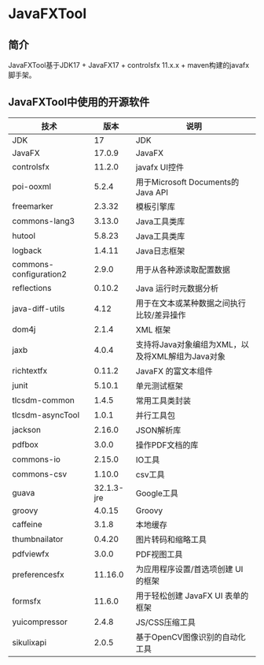 # JavaFXTool

## 简介
JavaFXTool基于JDK17 + JavaFX17 + controlsfx 11.x.x + maven构建的javafx脚手架。

## JavaFXTool中使用的开源软件

| 技术                     | 版本         | 说明                              |
|------------------------|------------|---------------------------------|
| JDK                    | 17         | JDK                             |
| JavaFX                 | 17.0.9     | JavaFX                          |
| controlsfx             | 11.2.0     | javafx UI控件                     |
| poi-ooxml              | 5.2.4      | 用于Microsoft Documents的Java API  |
| freemarker             | 2.3.32     | 模板引擎库                           |
| commons-lang3          | 3.13.0     | Java工具类库                        |
| hutool                 | 5.8.23     | Java工具类库                        |
| logback                | 1.4.11     | Java日志框架                        |
| commons-configuration2 | 2.9.0      | 用于从各种源读取配置数据                    |
| reflections            | 0.10.2     | Java 运行时元数据分析                   |
| java-diff-utils        | 4.12       | 用于在文本或某种数据之间执行比较/差异操作           |
| dom4j                  | 2.1.4      | XML 框架                          |
| jaxb                   | 4.0.4      | 支持将Java对象编组为XML，以及将XML解组为Java对象 |
| richtextfx             | 0.11.2     | JavaFX 的富文本组件                   |
| junit                  | 5.10.1     | 单元测试框架                          |
| tlcsdm-common          | 1.4.5      | 常用工具类封装                         |
| tlcsdm-asyncTool       | 1.0.1      | 并行工具包                           |
| jackson                | 2.16.0     | JSON解析库                         |
| pdfbox                 | 3.0.0      | 操作PDF文档的库                       |
| commons-io             | 2.15.0     | IO工具                            |
| commons-csv            | 1.10.0     | csv工具                           |
| guava                  | 32.1.3-jre | Google工具                        |
| groovy                 | 4.0.15     | Groovy                          |
| caffeine               | 3.1.8      | 本地缓存                            |
| thumbnailator          | 0.4.20     | 图片转码和缩略工具                       |
| pdfviewfx              | 3.0.0      | PDF视图工具                         |
| preferencesfx          | 11.16.0    | 为应用程序设置/首选项创建 UI 的框架            |
| formsfx                | 11.6.0     | 用于轻松创建 JavaFX UI 表单的框架            |
| yuicompressor          | 2.4.8      | JS/CSS压缩工具                      |
| sikulixapi             | 2.0.5      | 基于OpenCV图像识别的自动化工具              |
